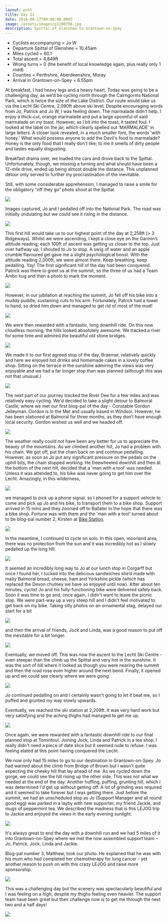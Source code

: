 ```yaml
---
layout: post
title: Day 12
date: 2016-08-17T00:00:00.000Z
image: /assets/images/p1100756.jpg
description: Spittal of Glenshee to Grantown-on-Spey
---
```



* Cyclists accompanying = Jo W
* Departure Spittal of Glenshee = 10.45am
* Miles cycled = 60.1
* Total ascent = 4,849ft
* Wrong turns = 0 (the benefit of local knowledge again, plus really only 1 road)
* Counties = Perthshire, Aberdeenshire, Moray
* Arrival in Grantown-on-Spey = 6.55pm


At breakfast, I had heavy legs and a heavy heart. Today was going to be a challenging day, as we’d be cycling north through the Cairngorms National Park, which is twice the size of the Lake District. Our route would take us via the Lecht Ski Centre, 2,090ft above ski level. Despite encouraging words from Jo, Patrick and Jo W, I was feeling down. The marmalade didn't help. I enjoy a thick-cut, orange marmalade and put a large spoonful of said marmalade on my toast. However, as I bit into the toast, it tasted foul. I looked at the label on the jar, which clearly spelled out ‘MARMALADE' in large letters. A closer look revealed, in a much smaller font, the words 'with honey.’ What would possess anyone to add the Devil's food to marmalade? Honey is the only food that I really don't like; to me it smells of dirty people and tastes equally disgusting.

Breakfast drama over, we loaded the cars and drove back to the Spittal. Unfortunately, though, we missing a turning and what should have been a 12-mile drive, ended up being almost double the distance. This unplanned detour only served to further my procrastination of the inevitable.

Still, with some considerable apprehension, I managed to raise a smile for the obligatory “off they go” photo shoot at the Spittal.

![](/uploads/versions/start---x----1280-960x---.jpg)

Images captured, Jo and I pedalled off into the National Park. The road was initially undulating but we could see it rising in the distance.

![](/uploads/versions/photo-0---x----1280-960x---.jpg)

This first hill would take us to our highest point of the day at 2,258ft (&gt; 3 Ridgeways). Whilst we were ascending, I kept a close eye on the Garmin’s altitude reading; each 100ft of ascent was getting us closer to the top. Just over halfway up, I shouted to Jo to stop. A swig of water and an apple crumble flavoured gel gave me a slight psychological boost. With the altitude reading 2,000ft, we were almost there. Keep breathing, keep pedalling. Yay! The first significant hill of the day had been conquered. Patrick was there to greet us at the summit, so the three of us had a Team Ambo hug and then a photo to mark the moment.

![](/uploads/versions/photo-1---x----960-1280x---.jpg)

However, in our jubilation at reaching the summit, Jo fell off his bike into a muddy puddle, sustaining cuts to his arm. Fortunately, Patrick had a towel to hand, so dried him down and managed to get rid of most of the mud!

![](/uploads/versions/photo-2---x----960-1280x---.jpg)

We were then rewarded with a fantastic, long downhill ride. On this now cloudless morning, the hills looked absolutely awesome. We tracked a river for some time and admired the beautiful old stone bridges.

![](/uploads/versions/photo-3---x----1280-960x---.jpg)

We made it to our first agreed stop of the day, Braemar, relatively quickly and here we enjoyed hot drinks and homemade cakes in a lovely coffee shop. Sitting on the terrace in the sunshine admiring the views was very enjoyable and we had a far longer stop than was planned (although this was not that unusual.)

![](/uploads/versions/p1100697---x----1280-960x---.jpg)

The next part of our journey tracked the River Dee for a few miles and was relatively easy cycling. We'd decided to take a slight detour to Balmoral Castle, where we met our first blog-pal of the day - Constable Gordon Jelleyman. Gordon is in the Met and usually based in Windsor. However, he has been stationed at Balmoral for three months, as they don’t have enough local security. Gordon wished us well and we headed off.

![](/uploads/versions/photo-4---x----1280-960x---.jpg)

The weather really could not have been any better for us to appreciate the beauty of the mountains. As we climbed another hill, Jo had a problem with his chain. We got off, put the chain back on and continue pedalling. However, as soon as Jo put any significant pressure on the pedals on the uphill bits, the chain stopped working. He freewheeled downhill and then at the bottom of the next hill, decided that a 'man with a tool' was needed. Unless it was attended to, his bike was never going to get him over the Lecht. Amazingly, in this wilderness,

![](/uploads/versions/photo-5---x----1280-960x---.jpg)

we managed to pick up a phone signal, so I phoned for a support vehicle to come and pick up Jo and his bike, to transport them to a bike shop. Support arrived in 15 mins and they zoomed off to Ballater in the hope that there was a bike shop. Fortune was with them and the 'man with a tool' turned about to be blog-pal number 2, Kirsten at [Bike Station](http://www.bikestationballater.co.uk/).

![](/uploads/versions/kirsten---x----1280-960x---.jpg)

In the meantime, I continued to cycle on solo. In this open, moorland area, there was no protection from the sun and it was incredibly hot as I slowly pedalled up the long hill.

![](/uploads/versions/photo-6---x----1280-960x---.jpg)

It seemed an incredibly long way to Jo at our lunch stop in Corgarff but once I found her, I tucked into the delicious sandwiches she’d made with malty Balmoral bread, cheese, ham and Yorkshire pickle (which has replaced the Devon chutney we have so enjoyed until now). After about ten minutes, cyclist Jo and his fully-functioning bike were delivered safely back. Soon it was time to go and, once again, I didn't want to leave the picnic stop. We were part-way up a very steep hill and I didn't feel motivated to get back on my bike. Taking silly photos on an ornamental stag, delayed our start for a bit

![](/uploads/versions/stag---x----960-1280x---.jpg)

and then the arrival of friends, Jock and Linda, was a good reason to put off the inevitable for a bit longer.

![](/uploads/versions/jock--linda---x----960-1280x---.jpg)

Eventually, we moved off. This was now the ascent to the Lecht Ski Centre - even steeper than the climb up the Spittal and very hot in the sunshine. It was the sort of hill where it looked as though you were nearing the summit and then the road rose even higher around the next bend. Finally, it opened up and we could see clearly where we were going.

![](/uploads/versions/photo-7---x----1280-960x---.jpg)

Jo continued pedalling on and I certainly wasn’t going to let it beat me, so I puffed and grunted my way slowly upwards.

Eventually, we reached the ski station at 2,209ft. It was very hard work but very satisfying and the aching thighs had managed to get me up.

![](/uploads/versions/photo-8---x----960-1280x---.jpg)

Once again, we were rewarded with a fantastic downhill ride to our final planned stop at Tomintoul. Joining Jock, Linda and Patrick in a tea shop, I really didn't need a piece of date slice but it seemed rude to refuse. I was feeling elated at this point having conquered the Lecht.

We now only had 15 miles to go to our destination in Grantown-on-Spey. Jo had warned about the climb from Bridge of Brown but I wasn't quite expecting the cheeky hill that lay ahead of me. As we cycled down the gorge, we could see the hill rising up the other side. This was not what we needed at the end of the day. Another huffing, puffing, grunting hill, which I was determined I'd get up without getting off. A lot of grinding was required and it seemed to take forever but I was getting there. Just before the summit, we had an unscheduled stop as Jo (Support Manager and all round good egg) was parked in a layby with new supporter, my friend Jackie, and mugs of peppermint tea. We described the madness that is this LEJOG trip to Jackie and enjoyed the views in the early evening sunlight.

![](/uploads/versions/p1100739---x----1280-960x---.jpg)

It's always great to end the day with a downhill run and we had 5 miles of it into Grantown-on-Spey where we met the now assembled support team – Jo, Patrick, Jock, Linda and Jackie.

Blog-pal number 3, Matthew, took our photo. He explained that he was with his mum who had completed her chemotherapy for lung cancer - yet another reason to push on with this crazy LEJOG and raise more sponsorship.

![](/uploads/versions/p1100760---x----960-1280x---.jpg)

This was a challenging day but the scenery was spectacularly beautiful and I was feeling on a high, despite my thighs feeling even heavier. The support team have been great but their challenge now is to get me through the next two and a half days!

![](/uploads/versions/finish---x----960-1280x---.jpg)